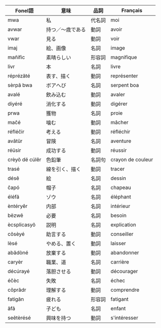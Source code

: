 
| Fonel語            | 意味               | 品詞   | Français                      |
|--------------------|--------------------|--------|-------------------------------|
| mwa                | 私                 | 代名詞 | moi                           |
| avwar              | 持つ／〜歳である   | 動詞   | avoir                         |
| vwar               | 見る               | 動詞   | voir                          |
| imaj               | 絵、画像           | 名詞   | image                         |
| mañific            | 素晴らしい         | 形容詞 | magnifique                    |
| livr               | 本                 | 名詞   | livre                         |
| réprézãté          | 表す、描く         | 動詞   | représenter                   |
| sèrpã bwa          | ボアへび           | 名詞   | serpent boa                   |
| avalé              | 飲み込む           | 動詞   | avaler                        |
| diyéré             | 消化する           | 動詞   | digérer                       |
| prwa               | 獲物               | 名詞   | proie                         |
| maĉé               | 噛む               | 動詞   | mâcher                        |
| réfléĉir           | 考える             | 動詞   | réfléchir                     |
| avãtür             | 冒険               | 名詞   | aventure                      |
| réüsir             | 成功する           | 動詞   | réussir                       |
| crèyõ dë cúlêr     | 色鉛筆             | 名詞句 | crayon de couleur             |
| trasé              | 線を引く、描く     | 動詞   | tracer                        |
| désẽ               | 絵                 | 名詞   | dessin                        |
| ĉapó               | 帽子               | 名詞   | chapeau                       |
| éléfã              | ゾウ               | 名詞   | éléphant                      |
| èntéryêr           | 内部               | 名詞   | intérieur                     |
| bëzwẽ              | 必要               | 名詞   | besoin                        |
| ècsplicasyõ        | 説明               | 名詞   | explication                   |
| cõsèyé             | 助言する           | 動詞   | conseiller                    |
| lèsé               | やめる、置く       | 動詞   | laisser                       |
| abãdòné            | 放棄する           | 動詞   | abandonner                    |
| caryèr             | 職業、道           | 名詞   | carrière                      |
| décúrayé           | 落胆させる         | 動詞   | décourager                    |
| éĉèc               | 失敗               | 名詞   | échec                         |
| cõprãdr            | 理解する           | 動詞   | comprendre                    |
| fatigãn            | 疲れる             | 形容詞 | fatigant                      |
| ãfã                | 子ども             | 名詞   | enfant                        |
| seẽtèrésé          | 興味を持つ         | 動詞   | s'intéresser                  |

